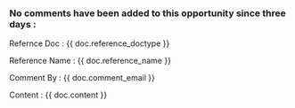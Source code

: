 <h3><p>No comments have been added to this opportunity since three days :</p></h3>
<p>Refernce Doc : {{ doc.reference_doctype }}</p>
<p>Reference Name : {{ doc.reference_name }}</p>
<p>Comment By : {{ doc.comment_email }}</p>
<p>Content : {{ doc.content }}</p>

